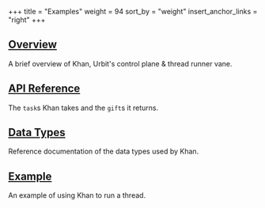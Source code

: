+++
title = "Examples"
weight = 94
sort_by = "weight"
insert_anchor_links = "right"
+++

## [Overview](/system/kernel/khan)

A brief overview of Khan, Urbit's control plane & thread runner vane.

## [API Reference](/system/kernel/khan/reference/tasks)

The `task`s Khan takes and the `gift`s it returns.

## [Data Types](/system/kernel/arvo/iris/types)

Reference documentation of the data types used by Khan.

## [Example](/system/kernel/iris/examples/example)

An example of using Khan to run a thread.
